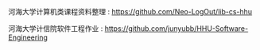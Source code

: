 河海大学计算机类课程资料整理 : https://github.com/Neo-LogOut/lib-cs-hhu

河海大学计信院软件工程作业 : https://github.com/junyubb/HHU-Software-Engineering
